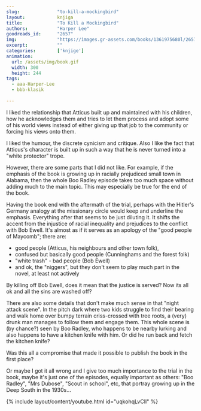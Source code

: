 ```yaml
---
slug:              "to-kill-a-mockingbird"
layout:            knjiga
title:             "To Kill a Mockingbird"
authors:           "Harper Lee"
goodreads_id:      "2657"
img:               "https://images.gr-assets.com/books/1361975680l/2657.jpg"
excerpt:           ""
categories:        ['knjige']
animation:
  url: /assets/img/book.gif
  width: 300
  height: 244
tags:
  - aaa-Harper-Lee
  - bbb-klasik
  
---
```


I liked the relationship that Atticus built up and maintained with his children, how he acknowledges them and tries to 
let them process and adopt some of his world views instead of either giving up that job to the community or forcing his 
views onto them. 

I liked the humour, the discrete cynicism and critique. Also I like the fact that Atticus's character is built up in 
such a way that he is never turned into a "white protector" trope.

However, there are some parts that I did not like. For example, if the emphasis of the book is growing up in racially 
prejudiced small town in Alabama, then the whole Boo Radley episode takes too much space without adding much to the main 
topic. This may especially be true for the end of the book.

Having the book end with the aftermath of the trial, perhaps with the Hitler's Germany analogy at the missionary circle 
would keep and underline the emphasis. Everything after that seems to be just diluting it. It shifts the accent from the 
injustice of racial inequality and prejudices to the conflict with Bob Ewell. It's almost as if it serves as an apology 
of the "good people of Maycomb"; there are:

- good people (Atticus, his neighbours and other town folk), 
- confused but basically good people (Cunninghams and the forest folk)
- "white trash" - bad people (Bob Ewell)
- and ok, the "niggers", but they don't seem to play much part in the novel, at least not actively

By killing off Bob Ewell, does it mean that the justice is served? Now its all ok and all the sins are washed off? 

There are also some details that don't make much sense in that "night attack scene". In the pitch dark where two kids 
struggle to find their bearing and walk home over bumpy terrain criss-crossed with tree roots, a (very) drunk man manages 
to follow them and engage them. This whole scene is (by chance?) seen by Boo Radley, who happens to be nearby lurking 
and also happens to have a kitchen knife with him. Or did he run back and fetch the kitchen knife?

Was this all a compromise that made it possible to publish the book in the first place?

Or maybe I got it all wrong and I give too much importance to the trial in the book, maybe it's just one of the episodes, 
equally important as others: "Boo Radley", "Mrs Dubose", "Scout in school", etc, that portray growing up in the Deep 
South in the 1930s... 

{% include layout/content/youtube.html id="uqkohqLvClI" %}